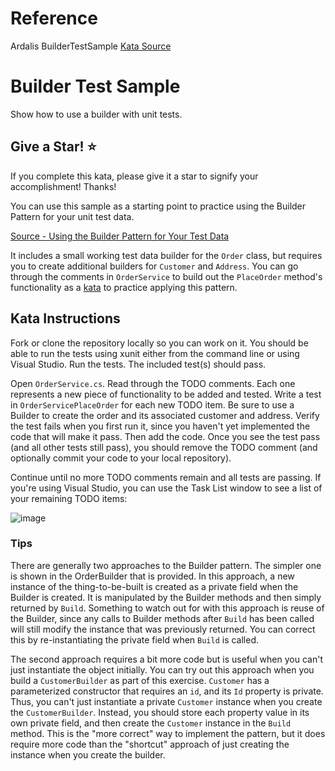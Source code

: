 # Reference
Ardalis BuilderTestSample [Kata Source](https://github.com/ardalis/BuilderTestSample)

# Builder Test Sample
Show how to use a builder with unit tests.

## Give a Star! :star:

If you complete this kata, please give it a star to signify your accomplishment! Thanks!

You can use this sample as a starting point to practice using the Builder Pattern for your unit test data.

[Source - Using the Builder Pattern for Your Test Data](https://ardalis.com/improve-tests-with-the-builder-pattern-for-test-data)

It includes a small working test data builder for the `Order` class, but requires you to create additional builders for `Customer` and `Address`. You can go through the comments in `OrderService` to build out the `PlaceOrder` method's functionality as a [kata](https://github.com/ardalis/kata-catalog) to practice applying this pattern.

## Kata Instructions

Fork or clone the repository locally so you can work on it. You should be able to run the tests using xunit either from the command line or using Visual Studio. Run the tests. The included test(s) should pass.

Open `OrderService.cs`. Read through the TODO comments. Each one represents a new piece of functionality to be added and tested. Write a test in `OrderServicePlaceOrder` for each new TODO item. Be sure to use a Builder to create the order and its associated customer and address. Verify the test fails when you first run it, since you haven't yet implemented the code that will make it pass. Then add the code. Once you see the test pass (and all other tests still pass), you should remove the TODO comment (and optionally commit your code to your local repository).

Continue until no more TODO comments remain and all tests are passing. If you're using Visual Studio, you can use the Task List window to see a list of your remaining TODO items:

![image](https://user-images.githubusercontent.com/782127/44723822-1134e000-aa9f-11e8-957a-78bb8abf118c.png)

### Tips

There are generally two approaches to the Builder pattern. The simpler one is shown in the OrderBuilder that is provided. In this approach, a new instance of the thing-to-be-built is created as a private field when the Builder is created. It is manipulated by the Builder methods and then simply returned by `Build`. Something to watch out for with this approach is reuse of the Builder, since any calls to Builder methods after `Build` has been called will still modify the instance that was previously returned. You can correct this by re-instantiating the private field when `Build` is called.

The second approach requires a bit more code but is useful when you can't just instantiate the object initially. You can try out this approach when you build a `CustomerBuilder` as part of this exercise. `Customer` has a parameterized constructor that requires an `id`, and its `Id` property is private. Thus, you can't just instantiate a private `Customer` instance when you create the `CustomerBuilder`. Instead, you should store each property value in its own private field, and then create the `Customer` instance in the `Build` method. This is the "more correct" way to implement the pattern, but it does require more code than the "shortcut" approach of just creating the instance when you create the builder.


